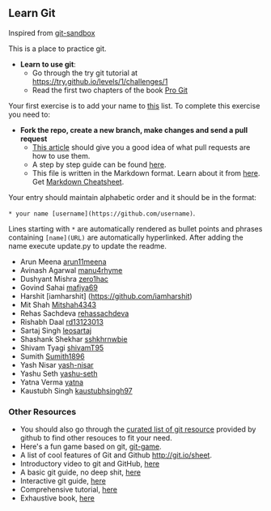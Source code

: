 ## Learn Git

Inspired from [git-sandbox](https://github.com/AGV-IIT-KGP/git-sandbox)

This is a place to practice git.

- **Learn to use git**:
  - Go through the try git tutorial at https://try.github.io/levels/1/challenges/1
  - Read the first two chapters of the book [Pro Git](http://git-scm.com/book/en/v2)

Your first exercise is to add your name to [this](AUTHORS.md) list. To complete this exercise you need to:

- **Fork the repo, create a new branch, make changes and send a pull request**
  - [This article](https://help.github.com/articles/using-pull-requests/) should give you a good idea of what pull requests are how to use them.
  - A step by step guide can be found [here](https://github.com/asmeurer/git-workflow).
  - This file is written in the Markdown format. Learn about it from [here](https://guides.github.com/features/mastering-markdown/). Get [Markdown Cheatsheet](https://guides.github.com/pdfs/markdown-cheatsheet-online.pdf).

Your entry should maintain alphabetic order and it should be in the format:

`* your name [username](https://github.com/username)`.

Lines starting with `*` are automatically rendered as bullet points and phrases containing `[name](URL)` are automatically hyperlinked.
After adding the name execute update.py to update the readme.

* Arun Meena [arun11meena](https://github.com/arun11meena)
* Avinash Agarwal [manu4rhyme](https://github.com/manu4rhyme)
* Dushyant Mishra [zero1hac](https://github.com/zero1hac)
* Govind Sahai [mafiya69](https://github.com/mafiya69)
* Harshit [iamharshit] (https://github.com/iamharshit)
* Mit Shah [Mitshah4343](https://github.com/Mitshah4343)
* Rehas Sachdeva [rehassachdeva](https://github.com/rehassachdeva)
* Rishabh Daal [rd13123013](https://github.com/rd13123013)
* Sartaj Singh [leosartaj](https://github.com/leosartaj)
* Shashank Shekhar [sshkhrnwbie](https://github.com/sshkhrnwbie)
* Shivam Tyagi [shivamT95](https://github.com/shivamT95)
* Sumith [Sumith1896](https://github.com/Sumith1896)
* Yash Nisar [yash-nisar](https://github.com/yash-nisar)
* Yashu Seth [yashu-seth](https://github.com/yashu-seth)
* Yatna Verma [yatna](https://github.com/yatna)
* Kaustubh Singh [kaustubhsingh97](https://github.com/kaustubhsingh97)

### Other Resources

* You should also go through the [curated list of git resource](https://help.github.com/articles/good-resources-for-learning-git-and-github/)
  provided by github to find other resouces to fit your need.
* Here's a fun game based on git, [git-game](https://github.com/git-game/git-game).
* A list of cool features of Git and Github http://git.io/sheet.
* Introductory video to git and GitHub, [here](https://www.youtube.com/watch?v=3vNoqODvfGw)
* A basic git guide, no deep shit, [here](http://rogerdudler.github.io/git-guide/)
* Interactive git guide, [here](http://pcottle.github.io/learnGitBranching/)
* Comprehensive tutorial, [here]( https://www.atlassian.com/git/tutorials/)
* Exhaustive book, [here](http://git-scm.com/book/en/v2)
